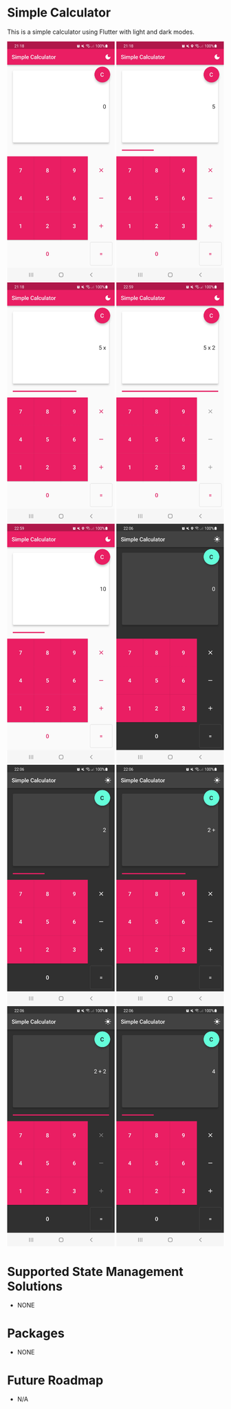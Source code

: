 # Simple Calculator

This is a simple calculator using Flutter with light and dark modes.

<p float="left">
  <img src="web/icons/cal_1.jpg" width="250" />
  <img src="web/icons/cal_2.jpg" width="250" />
  <img src="web/icons/cal_3.jpg" width="250" />
  <img src="web/icons/cal_4.jpg" width="250" />
  <img src="web/icons/cal_5.jpg" width="250" />
  <img src="web/icons/cal_6.jpg" width="250" />
  <img src="web/icons/cal_7.jpg" width="250" />
  <img src="web/icons/cal_8.jpg" width="250" />
  <img src="web/icons/cal_9.jpg" width="250" />
  <img src="web/icons/cal_10.jpg" width="250" />

# Supported State Management Solutions
  
- NONE
  
# Packages 

- NONE

# Future Roadmap

- N/A

